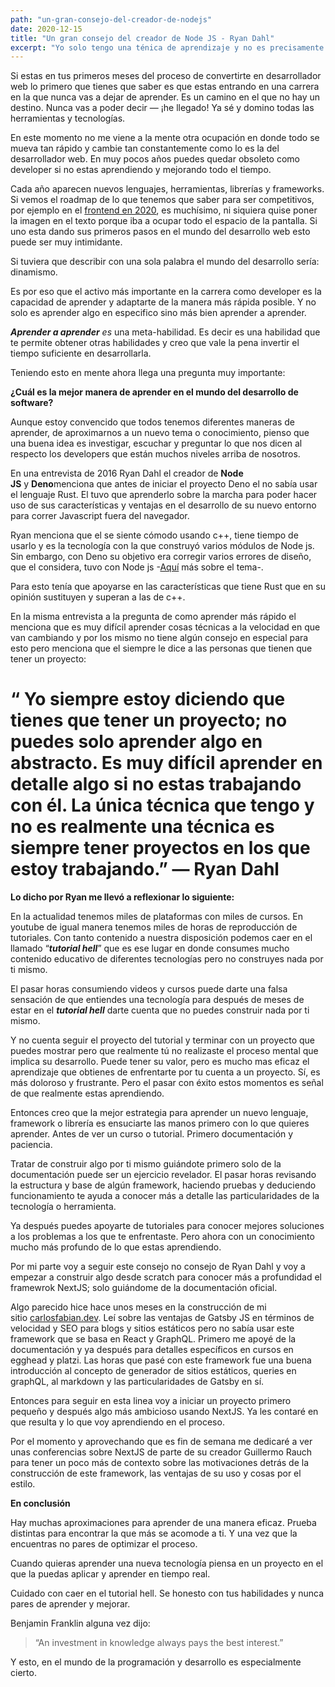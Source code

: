 ```yaml
---
path: "un-gran-consejo-del-creador-de-nodejs"
date: 2020-12-15
title: "Un gran consejo del creador de Node JS - Ryan Dahl"
excerpt: "Yo solo tengo una ténica de aprendizaje y no es precisamente una técnica..."
---
```


Si estas en tus primeros meses del proceso de convertirte en desarrollador web lo primero que tienes que saber es que estas entrando en una carrera en la que nunca vas a dejar de aprender. Es un camino en el que no hay un destino. Nunca vas a poder decir — ¡he llegado! Ya sé y domino todas las herramientas y tecnologías.

En este momento no me viene a la mente otra ocupación en donde todo se mueva tan rápido y cambie tan constantemente como lo es la del desarrollador web. En muy pocos años puedes quedar obsoleto como developer si no estas aprendiendo y mejorando todo el tiempo.

Cada año aparecen nuevos lenguajes, herramientas, librerías y frameworks. Si vemos el roadmap de lo que tenemos que saber para ser competitivos, por ejemplo en el [frontend en 2020](https://roadmap.sh/roadmaps/frontend.png), es muchísimo, ni siquiera quise poner la imagen en el texto porque iba a ocupar todo el espacio de la pantalla. Si uno esta dando sus primeros pasos en el mundo del desarrollo web esto puede ser muy intimidante.

Si tuviera que describir con una sola palabra el mundo del desarrollo sería: dinamismo.

Es por eso que el activo más importante en la carrera como developer es la capacidad de aprender y adaptarte de la manera más rápida posible. Y no solo es aprender algo en especifico sino más bien aprender a aprender.

***Aprender a aprender** es* una meta-habilidad. Es decir es una habilidad que te permite obtener otras habilidades y creo que vale la pena invertir el tiempo suficiente en desarrollarla.

Teniendo esto en mente ahora llega una pregunta muy importante:

**¿Cuál es la mejor manera de aprender en el mundo del desarrollo de software?**

Aunque estoy convencido que todos tenemos diferentes maneras de aprender, de aproximarnos a un nuevo tema o conocimiento, pienso que una buena idea es investigar, escuchar y preguntar lo que nos dicen al respecto los developers que están muchos niveles arriba de nosotros.

En una entrevista de 2016 Ryan Dahl el creador de **Node JS** y **Deno**menciona que antes de iniciar el proyecto Deno el no sabía usar el lenguaje Rust. El tuvo que aprenderlo sobre la marcha para poder hacer uso de sus características y ventajas en el desarrollo de su nuevo entorno para correr Javascript fuera del navegador.

Ryan menciona que el se siente cómodo usando c++, tiene tiempo de usarlo y es la tecnología con la que construyó varios módulos de Node js. Sin embargo, con Deno su objetivo era corregir varios errores de diseño, que el considera, tuvo con Node js -[Aquí](https://www.youtube.com/watch?v=M3BM9TB-8yA) más sobre el tema-.

Para esto tenía que apoyarse en las características que tiene Rust que en su opinión sustituyen y superan a las de c++.

En la misma entrevista a la pregunta de como aprender más rápido el menciona que es muy difícil aprender cosas técnicas a la velocidad en que van cambiando y por los mismo no tiene algún consejo en especial para esto pero menciona que el siempre le dice a las personas que tienen que tener un proyecto:

# “ Yo siempre estoy diciendo que tienes que tener un proyecto; no puedes solo aprender algo en abstracto. Es muy difícil aprender en detalle algo si no estas trabajando con él. La única técnica que tengo y no es realmente una técnica es siempre tener proyectos en los que estoy trabajando.” — Ryan Dahl

**Lo dicho por Ryan me llevó a reflexionar lo siguiente:**

En la actualidad tenemos miles de plataformas con miles de cursos. En youtube de igual manera tenemos miles de horas de reproducción de tutoriales. Con tanto contenido a nuestra disposición podemos caer en el llamado “***tutorial hell***” que es ese lugar en donde consumes mucho contenido educativo de diferentes tecnologías pero no construyes nada por ti mismo.

El pasar horas consumiendo videos y cursos puede darte una falsa sensación de que entiendes una tecnología para después de meses de estar en el ***tutorial hell*** darte cuenta que no puedes construir nada por ti mismo.

Y no cuenta seguir el proyecto del tutorial y terminar con un proyecto que puedes mostrar pero que realmente tú no realizaste el proceso mental que implica su desarrollo. Puede tener su valor, pero es mucho mas eficaz el aprendizaje que obtienes de enfrentarte por tu cuenta a un proyecto. Sí, es más doloroso y frustrante. Pero el pasar con éxito estos momentos es señal de que realmente estas aprendiendo.

Entonces creo que la mejor estrategia para aprender un nuevo lenguaje, framework o librería es ensuciarte las manos primero con lo que quieres aprender. Antes de ver un curso o tutorial. Primero documentación y paciencia.

Tratar de construir algo por ti mismo guiándote primero solo de la documentación puede ser un ejercicio revelador. El pasar horas revisando la estructura y base de algún framework, haciendo pruebas y deduciendo funcionamiento te ayuda a conocer más a detalle las particularidades de la tecnología o herramienta.

Ya después puedes apoyarte de tutoriales para conocer mejores soluciones a los problemas a los que te enfrentaste. Pero ahora con un conocimiento mucho más profundo de lo que estas aprendiendo.

Por mi parte voy a seguir este consejo no consejo de Ryan Dahl y voy a empezar a construir algo desde scratch para conocer más a profundidad el framewrok NextJS; solo guiándome de la documentación oficial.

Algo parecido hice hace unos meses en la construcción de mi sitio [carlosfabian.dev](http://carlosfabian.dev/). Leí sobre las ventajas de Gatsby JS en términos de velocidad y SEO para blogs y sitios estáticos pero no sabía usar este framework que se basa en React y GraphQL. Primero me apoyé de la documentación y ya después para detalles específicos en cursos en egghead y platzi. Las horas que pasé con este framework fue una buena introducción al concepto de generador de sitios estáticos, queries en graphQL, al markdown y las particularidades de Gatsby en sí.

Entonces para seguir en esta linea voy a iniciar un proyecto primero pequeño y después algo más ambicioso usando NextJS. Ya les contaré en que resulta y lo que voy aprendiendo en el proceso.

Por el momento y aprovechando que es fin de semana me dedicaré a ver unas conferencias sobre NextJS de parte de su creador Guillermo Rauch para tener un poco más de contexto sobre las motivaciones detrás de la construcción de este framework, las ventajas de su uso y cosas por el estilo.

**En conclusión**

Hay muchas aproximaciones para aprender de una manera eficaz. Prueba distintas para encontrar la que más se acomode a ti. Y una vez que la encuentras no pares de optimizar el proceso.

Cuando quieras aprender una nueva tecnología piensa en un proyecto en el que la puedas aplicar y aprender en tiempo real.

Cuidado con caer en el tutorial hell. Se honesto con tus habilidades y nunca pares de aprender y mejorar.

Benjamin Franklin alguna vez dijo:

> “An investment in knowledge always pays the best interest.”

Y esto, en el mundo de la programación y desarrollo es especialmente cierto.
